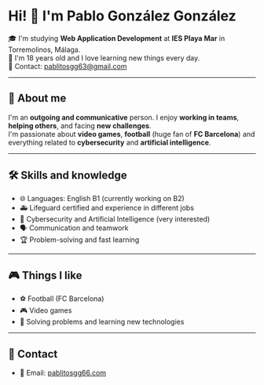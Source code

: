 # Hi! 👋 I'm Pablo González González

🎓 I'm studying **Web Application Development** at **IES Playa Mar** in Torremolinos, Málaga.  
🎂 I'm 18 years old and I love learning new things every day.  
💌 Contact: [pablitosgg63@gmail.com](mailto:pablitosgg63@gmail.com)

---

## 🌟 About me
I'm an **outgoing and communicative** person. I enjoy **working in teams**, **helping others**, and facing **new challenges**.  
I'm passionate about **video games**, **football** (huge fan of **FC Barcelona**) and everything related to **cybersecurity** and **artificial intelligence**.  

---

## 🛠 Skills and knowledge
- 🌐 Languages: English B1 (currently working on B2)  
- 🚑 Lifeguard certified and experience in different jobs  
- 🧠 Cybersecurity and Artificial Intelligence (very interested)  
- 🗣 Communication and teamwork  
- 🏆 Problem-solving and fast learning

---

## 🎮 Things I like
- ⚽ Football (FC Barcelona)  
- 🎮 Video games  
- 🧩 Solving problems and learning new technologies  

---

## 🔗 Contact
- 📧 Email: [pablitosgg66.com](mailto:pablitosgg66.com)  
